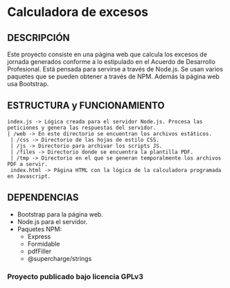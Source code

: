 # Calculadora de excesos

## DESCRIPCIÓN
Este proyecto consiste en una página web que calcula los excesos de jornada generados conforme a lo estipulado en el Acuerdo de Desarrollo Profesional.
Está pensada para servirse a través de Node.js. Se usan varios paquetes que se pueden obtener a través de NPM. Además la página web usa Bootstrap.


## ESTRUCTURA y FUNCIONAMIENTO
```
index.js -> Lógica creada para el servidor Node.js. Procesa las peticiones y genera las respuestas del servidor.
| /web -> En este directorio se encuentran los archivos estáticos.
 | /css -> Directorio de las hojas de estilo CSS.
 | /js -> Directorio para archivar los scripts JS.
 | /files -> Directorio donde se encuentra la plantilla PDF.
 | /tmp -> Directorio en el que se generan temporalmente los archivos PDF a servir.
 index.html -> Página HTML con la lógica de la calculadora programada en Javascript.
 ```
 
 
## DEPENDENCIAS
- Bootstrap para la página web.
- Node.js para el servidor.
- Paquetes NPM:
  - Express
  - Formidable
  - pdfFiller
  - @supercharge/strings
  
  
### Proyecto publicado bajo licencia GPLv3
